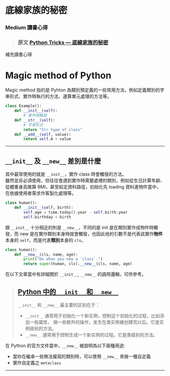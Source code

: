 # 底線家族的秘密 
### Medium 讀書心得
> ### 原文 [Python Tricks — 底線家族的秘密](https://medium.com/python-language/python-tricks-%E5%BA%95%E7%B7%9A%E5%AE%B6%E6%97%8F%E7%9A%84%E7%A7%98%E5%AF%86-d84a2ce9cde6)


補充讀書心得

# Magic method of Python

Magic method 指的是 Pyhton 為類別預定義的一些常用方法，例如定義類別的字串形式、實作時執行的方法、運算單元處理的方法等。

```python
class Example():
    def __init__(self):
        # 實作時觸發
    def __str__(self):
        # 字串形式
        return "Str type of class"
    def __add__(self, value):
        return self.A + value
```
---
## `__init__` 及 `__new__` 差別是什麼
其中最常使用的就是 `__init__`，實作 class 時會觸發的方法。    
雖然並非必須使用，但往往會遇到實作時需要處裡的類別，例如從生日計算年齡、從體重身高推算 BMI，甚至給定資料路徑，初始化先 loading 資料進物件當中，在依據使用者需求作客製化處理等。

```python
class human():
    def __init__(self, birth):
        self.age = time.today().year - self.birth.year
        self.birthday = birth
```
    
跟 `__init__` 十分相近的則是 `__new__`，不同的是 init 是在類別實作成物件時觸發，而 new 是在實作類別本身時就會觸發，也因此他的引數不是代表該實作**物件**本身的 `self`，而是代表**類別**本身的 `cls`。

```python
class human():
    def __new__(cls, name, age):
        print("Do when you new a `class`.")
        return super(human, cls).__new__(cls, name, age)
```

在以下文章當中有詳細關於 `__init__`, `__new__` 的調用邏輯，可供參考。    
> ## [Python 中的 `__init__` 和 `__new__`](https://www.zlovezl.cn/articles/__init__-and__new__-in-python/)
> `__init__` 和 `__new__` 最主要的区别在于：
> - `__init__` 通常用于初始化一个新实例，控制这个初始化的过程，比如添加一些属性， 做一些额外的操作，发生在类实例被创建完以后。它是实例级别的方法。
> - `__new__` 通常用于控制生成一个新实例的过程。它是类级别的方法。

在 Python 的官方文件當中，`__new__` 被說明為以下兩種用途:
- 當你在繼承一些無法複寫的類別時，可以使用 `__new__` 來做一種自定義
- 實作自定義之 `metaclass`

---